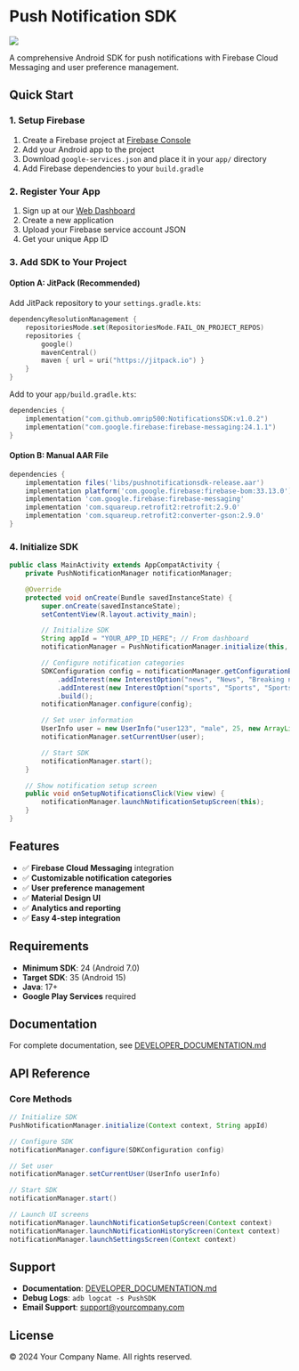 # Push Notification SDK

[![](https://jitpack.io/v/omrip500/NotificationsSDK.svg)](https://jitpack.io/#omrip500/NotificationsSDK)

A comprehensive Android SDK for push notifications with Firebase Cloud Messaging and user preference management.

## Quick Start

### 1. Setup Firebase
1. Create a Firebase project at [Firebase Console](https://console.firebase.google.com/)
2. Add your Android app to the project
3. Download `google-services.json` and place it in your `app/` directory
4. Add Firebase dependencies to your `build.gradle`

### 2. Register Your App
1. Sign up at our [Web Dashboard](http://sdk-app-react.s3-website-us-east-1.amazonaws.com/)
2. Create a new application
3. Upload your Firebase service account JSON
4. Get your unique App ID

### 3. Add SDK to Your Project

#### Option A: JitPack (Recommended)

Add JitPack repository to your `settings.gradle.kts`:

```kotlin
dependencyResolutionManagement {
    repositoriesMode.set(RepositoriesMode.FAIL_ON_PROJECT_REPOS)
    repositories {
        google()
        mavenCentral()
        maven { url = uri("https://jitpack.io") }
    }
}
```

Add to your `app/build.gradle.kts`:

```kotlin
dependencies {
    implementation("com.github.omrip500:NotificationsSDK:v1.0.2")
    implementation("com.google.firebase:firebase-messaging:24.1.1")
}
```

#### Option B: Manual AAR File

```gradle
dependencies {
    implementation files('libs/pushnotificationsdk-release.aar')
    implementation platform('com.google.firebase:firebase-bom:33.13.0')
    implementation 'com.google.firebase:firebase-messaging'
    implementation 'com.squareup.retrofit2:retrofit:2.9.0'
    implementation 'com.squareup.retrofit2:converter-gson:2.9.0'
}
```

### 4. Initialize SDK

```java
public class MainActivity extends AppCompatActivity {
    private PushNotificationManager notificationManager;

    @Override
    protected void onCreate(Bundle savedInstanceState) {
        super.onCreate(savedInstanceState);
        setContentView(R.layout.activity_main);

        // Initialize SDK
        String appId = "YOUR_APP_ID_HERE"; // From dashboard
        notificationManager = PushNotificationManager.initialize(this, appId);

        // Configure notification categories
        SDKConfiguration config = notificationManager.getConfigurationBuilder()
            .addInterest(new InterestOption("news", "News", "Breaking news alerts"))
            .addInterest(new InterestOption("sports", "Sports", "Sports updates"))
            .build();
        notificationManager.configure(config);

        // Set user information
        UserInfo user = new UserInfo("user123", "male", 25, new ArrayList<>(), 0.0, 0.0);
        notificationManager.setCurrentUser(user);

        // Start SDK
        notificationManager.start();
    }

    // Show notification setup screen
    public void onSetupNotificationsClick(View view) {
        notificationManager.launchNotificationSetupScreen(this);
    }
}
```

## Features

- ✅ **Firebase Cloud Messaging** integration
- ✅ **Customizable notification categories**
- ✅ **User preference management**
- ✅ **Material Design UI**
- ✅ **Analytics and reporting**
- ✅ **Easy 4-step integration**

## Requirements

- **Minimum SDK**: 24 (Android 7.0)
- **Target SDK**: 35 (Android 15)
- **Java**: 17+
- **Google Play Services** required

## Documentation

For complete documentation, see [DEVELOPER_DOCUMENTATION.md](DEVELOPER_DOCUMENTATION.md)

## API Reference

### Core Methods

```java
// Initialize SDK
PushNotificationManager.initialize(Context context, String appId)

// Configure SDK
notificationManager.configure(SDKConfiguration config)

// Set user
notificationManager.setCurrentUser(UserInfo userInfo)

// Start SDK
notificationManager.start()

// Launch UI screens
notificationManager.launchNotificationSetupScreen(Context context)
notificationManager.launchNotificationHistoryScreen(Context context)
notificationManager.launchSettingsScreen(Context context)
```

## Support

- **Documentation**: [DEVELOPER_DOCUMENTATION.md](DEVELOPER_DOCUMENTATION.md)
- **Debug Logs**: `adb logcat -s PushSDK`
- **Email Support**: support@yourcompany.com

## License

© 2024 Your Company Name. All rights reserved.
